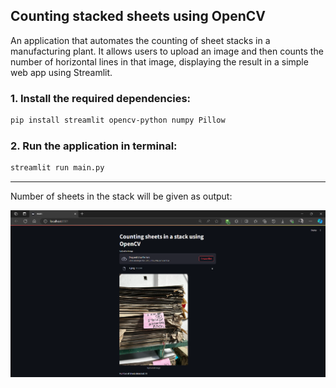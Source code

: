## Counting stacked sheets using OpenCV

An application that automates the counting of sheet stacks in a manufacturing plant. It allows users to upload an image and then counts the number of horizontal lines in that image, displaying the result in a simple web app using Streamlit.

### 1. Install the required dependencies:
```sh
pip install streamlit opencv-python numpy Pillow
```

### 2. Run the application in terminal:
```sh
streamlit run main.py
```
-----
Number of sheets in the stack will be given as output:

![refresh page](https://github.com/Aaryan015/Stacked-sheets-count-OpenCV/blob/main/UI.png?raw=true)
